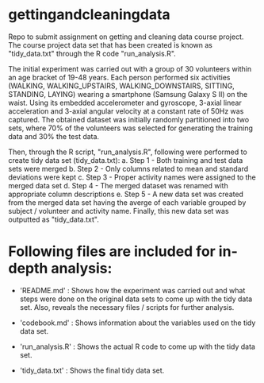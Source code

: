 # gettingandcleaningdata
Repo to submit assignment on getting and cleaning data course project. The course project data set that has been created is known as "tidy_data.txt" through the R code "run_analysis.R". 

The initial experiment was carried out with a group of 30 volunteers within an age bracket of 19-48 years. Each person performed six activities (WALKING, WALKING_UPSTAIRS, WALKING_DOWNSTAIRS, SITTING, STANDING, LAYING) wearing a smartphone (Samsung Galaxy S II) on the waist. Using its embedded accelerometer and gyroscope, 3-axial linear acceleration and 3-axial angular velocity at a constant rate of 50Hz was captured. The obtained dataset was initially randomly partitioned into two sets, where 70% of the volunteers was selected for generating the training data and 30% the test data. 

Then, through the R script, "run_analysis.R", following were performed to create tidy data set (tidy_data.txt):
a. Step 1 - Both training and test data sets were merged
b. Step 2 - Only columns related to mean and standard deviations were kept
c. Step 3 - Proper activity names were assigned to the merged data set
d. Step 4 - The merged dataset was renamed with appropriate column descriptions 
e. Step 5 - A new data set was created from the merged data set having the averge of each variable grouped by subject / volunteer and activity name. Finally, this new data set was outputted as "tidy_data.txt". 

Following files are included for in-depth analysis:
=========================================

- 'README.md' : Shows how the experiment was carried out and what steps were done on the original data sets to come up with the tidy data set. Also, reveals the necessary files / scripts for further analysis.

- 'codebook.md' : Shows information about the variables used on the tidy data set.

- 'run_analysis.R' : Shows the actual R code to come up with the tidy data set.

- 'tidy_data.txt' : Shows the final tidy data set.
